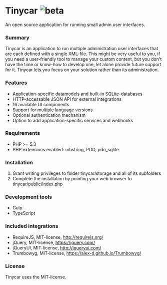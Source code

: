 # Tinycar ![beta](https://cloud.githubusercontent.com/assets/12968858/13899877/55f5e02a-ee01-11e5-8ff5-6f4fe784d8fe.png)
An open source application for running small admin user interfaces.

### Summary
Tinycar is an application to run multiple administration user interfaces that are each defined with a single XML-file. This might be very useful to you, if you need a user-friendly tool to manage your custom content, but you don't have the time or know-how to develop one, let alone provide future support for it. Tinycar lets you focus on your solution rather than its administration.

### Features
- Application-specific datamodels and built-in SQLite-databases
- HTTP-accessable JSON API for external integrations
- 16 available UI components
- Support for multiple language versions
- Optional authentication mechanism
- Option to add application-specific services and webhooks

### Requirements
- PHP >= 5.3
- PHP extensions enabled: mbstring, PDO, pdo_sqlite

### Installation
1. Grant writing privileges to folder tinycar/storage and all of its subfolders
2. Complete the installation by pointing your web browser to tinycar/public/index.php

### Development tools
- Gulp
- TypeScript

### Included integrations
- RequireJS, MIT-license, http://requirejs.org/
- jQuery, MIT-license, https://jquery.com/
- jQueryUI, MIT-license, http://jqueryui.com/
- Trumbowyg, MIT-license, https://alex-d.github.io/Trumbowyg/

### License
Tinycar uses the MIT-license.
